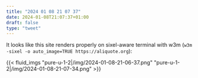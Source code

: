 ```yaml
---
title: "2024 01 08 21 07 37"
date: 2024-01-08T21:07:37+01:00
draft: false
type: "tweet"
---
```

It looks like this site renders properly on sixel-aware terminal with w3m (`w3m -sixel -o auto_image=TRUE https://aliquote.org`):

{{< fluid_imgs
  "pure-u-1-2|/img/2024-01-08-21-06-37.png"
  "pure-u-1-2|/img/2024-01-08-21-07-34.png" >}}


